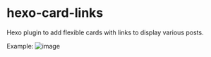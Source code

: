 # hexo-card-links

Hexo plugin to add flexible cards with links to display various posts.


Example: 
![image](https://user-images.githubusercontent.com/4838211/189499723-342932c1-830b-4be9-818c-75af2885bae3.png)


